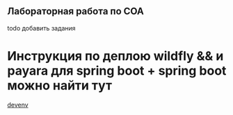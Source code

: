 ## Лабораторная работа по СОА

todo добавить задания

# Инструкция по деплою wildfly && и payara для spring boot + spring boot можно найти тут
[devenv](./devenv/Readme.md)